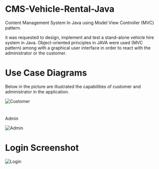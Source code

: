 # CMS-Vehicle-Rental-Java
Content Management System In Java using Model View Controller (MVC) pattern.

it was requested to design, implement and test a stand-alone vehicle hire system in Java. Object-oriented principles in JAVA were used (MVC pattern) among with  a graphical user interface in order to react with the administrator or the customer. 



# Use Case Diagrams

Below in the picture are illustrated the capabilities of customer and administrator in the application.

![Customer](https://user-images.githubusercontent.com/22475630/64979367-408fd800-d8c0-11e9-8715-07cde8d9a314.png)

#
Admin

![Admin](https://user-images.githubusercontent.com/22475630/64979474-7af97500-d8c0-11e9-9648-e2020267c98e.png)


# Login Screenshot

![Login](https://user-images.githubusercontent.com/22475630/64980152-f14aa700-d8c1-11e9-9b81-ea7957e00b7b.png)

